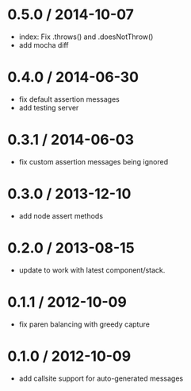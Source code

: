 
0.5.0 / 2014-10-07
==================

 * index: Fix .throws() and .doesNotThrow()
 * add mocha diff

0.4.0 / 2014-06-30
==================

 * fix default assertion messages
 * add testing server

0.3.1 / 2014-06-03
==================

 * fix custom assertion messages being ignored

0.3.0 / 2013-12-10
==================

 * add node assert methods

0.2.0 / 2013-08-15
==================

 * update to work with latest component/stack.

0.1.1 / 2012-10-09
==================

  * fix paren balancing with greedy capture

0.1.0 / 2012-10-09
==================

  * add callsite support for auto-generated messages
